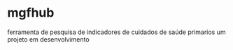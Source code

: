 # mgfhub
ferramenta de pesquisa de indicadores de cuidados de saúde primarios 
um projeto em desenvolvimento
